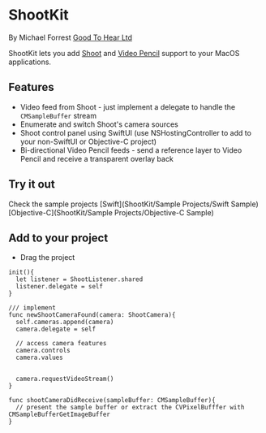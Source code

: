 # ShootKit
By Michael Forrest
[Good To Hear Ltd](https://goodtohear.co.uk)

ShootKit lets you add [Shoot](https://squares.tv/shoot) and [Video Pencil](https://squares.tv/videopencil) support to your MacOS applications.

## Features 
* Video feed from Shoot - just implement a delegate to handle the `CMSampleBuffer` stream
* Enumerate and switch Shoot's camera sources 
* Shoot control panel using SwiftUI (use NSHostingController to add to your non-SwiftUI or Objective-C project)
* Bi-directional Video Pencil feeds - send a reference layer to Video Pencil and receive a transparent overlay back

## Try it out
Check the sample projects [Swift](ShootKit/Sample Projects/Swift Sample) [Objective-C](ShootKit/Sample Projects/Objective-C Sample)

## Add to your project
* Drag the project 

```
init(){
  let listener = ShootListener.shared
  listener.delegate = self
}

/// implement
func newShootCameraFound(camera: ShootCamera){
  self.cameras.append(camera)
  camera.delegate = self

  // access camera features
  camera.controls
  camera.values


  camera.requestVideoStream()
}

func shootCameraDidReceive(sampleBuffer: CMSampleBuffer){
  // present the sample buffer or extract the CVPixelBufffer with CMSampleBufferGetImageBuffer
}
```
